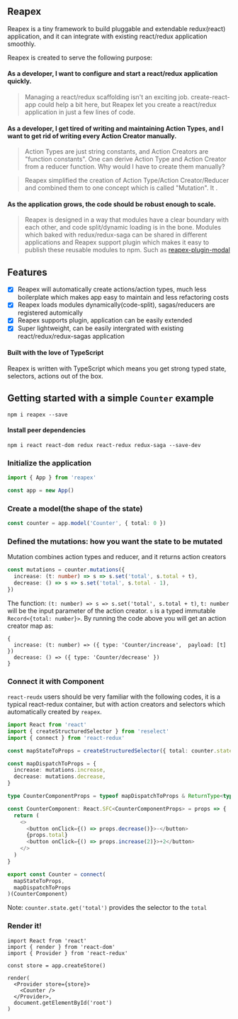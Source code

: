 ## Reapex

Reapex is a tiny framework to build pluggable and extendable redux(react) application, and it can integrate with existing react/redux application smoothly.

Reapex is created to serve the following purpose:

#### As a developer, I want to configure and start a react/redux application quickly.

> Managing a react/redux scaffolding isn't an exciting job. create-react-app could help a bit here, but Reapex let you create a react/redux application in just a few lines of code.

#### As a developer, I get tired of writing and maintaining Action Types, and I want to get rid of writing every Action Creator manually.

> Action Types are just string constants, and Action Creators are "function constants". One can derive Action Type and Action Creator from a reducer function. Why would I have to create them manually? 

> Reapex simplified the creation of Action Type/Action Creator/Reducer and combined them to one concept which is called "Mutation". It .

#### As the application grows, the code should be robust enough to scale.

> Reapex is designed in a way that modules have a clear boundary with each other, and code split/dynamic loading is in the bone. Modules which baked with redux/redux-saga can be shared in different applications and Reapex support plugin which makes it easy to publish these reusable modules to npm. Such as [reapex-plugin-modal](https://github.com/ReapexJS/reapex-plugin-modal)

## Features
- [x] Reapex will automatically create actions/action types, much less boilerplate which makes app easy to maintain and less refactoring costs
- [x] Reapex loads modules dynamically(code-split), sagas/reducers are registered automically
- [x] Reapex supports plugin, application can be easily extended
- [x] Super lightweight, can be easily intergrated with existing react/redux/redux-sagas application

#### Built with the love of TypeScript
Reapex is written with TypeScript which means you get strong typed state, selectors, actions out of the box.

## Getting started with a simple `Counter` example

```
npm i reapex --save
```
#### Install peer dependencies
```
npm i react react-dom redux react-redux redux-saga --save-dev
```

### Initialize the application
```typescript
import { App } from 'reapex'

const app = new App()

```

### Create a model(the shape of the state)
```typescript
const counter = app.model('Counter', { total: 0 })
```

### Defined the mutations: how you want the state to be mutated
Mutation combines action types and reducer, and it returns action creators

```typescript
const mutations = counter.mutations({
  increase: (t: number) => s => s.set('total', s.total + t),
  decrease: () => s => s.set('total', s.total - 1),
})
```
The function: `(t: number) => s => s.set('total', s.total + t)`, `t: number` will be the input parameter of the action creator. `s` is a typed immutable `Record<{total: number}>`. By running the code above you will get an action creator map as:
```
{
  increase: (t: number) => ({ type: 'Counter/increase',  payload: [t] })
  decrease: () => ({ type: 'Counter/decrease' })
}
```

### Connect it with Component
`react-reudx` users should be very familiar with the following codes, it is a typical react-redux container, but with action creators and selectors which automatically created by `reapex`.

```typescript
import React from 'react'
import { createStructuredSelector } from 'reselect'
import { connect } from 'react-redux'

const mapStateToProps = createStructuredSelector({ total: counter.state.get('total') })

const mapDispatchToProps = {
  increase: mutations.increase,
  decrease: mutations.decrease,
}

type CounterComponentProps = typeof mapDispatchToProps & ReturnType<typeof mapStateToProps>

const CounterComponent: React.SFC<CounterComponentProps> = props => {
  return (
    <>
      <button onClick={() => props.decrease()}>-</button>
      {props.total}
      <button onClick={() => props.increase(2)}>+2</button>
    </>
  )
}

export const Counter = connect(
  mapStateToProps,
  mapDispatchToProps
)(CounterComponent)

```
Note: `counter.state.get('total')` provides the selector to the `total`

### Render it!
```
import React from 'react'
import { render } from 'react-dom'
import { Provider } from 'react-redux'

const store = app.createStore()

render(
  <Provider store={store}>
    <Counter />
  </Provider>,
  document.getElementById('root')
)
```
